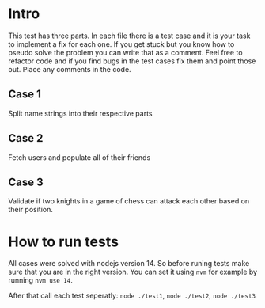 # Intro

This test has three parts. In each file there is a test case and it is your task to implement a fix for each one. If you get stuck but you know how to pseudo solve the problem you can write that as a comment. Feel free to refactor code and if you find bugs in the test cases fix them and point those out. Place any comments in the code.

## Case 1

Split name strings into their respective parts

## Case 2

Fetch users and populate all of their friends

## Case 3

Validate if two knights in a game of chess can attack each other based on their position.

# How to run tests
All cases were solved with nodejs version 14. So before runing tests make sure that you are in the right version. You can set it using `nvm` for example by running `nvm use 14`.

After that call each test seperatly: `node ./test1`, `node ./test2`, `node ./test3`
